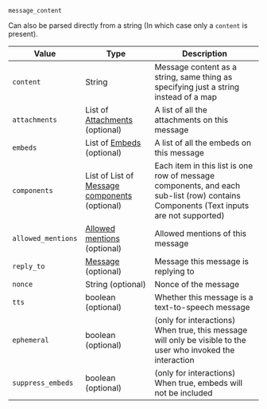 `message_content`

Can also be parsed directly from a string (In which case only a `content` is present).

| Value              | Type                                                                                | Description                                                                                                                          |
|--------------------|-------------------------------------------------------------------------------------|--------------------------------------------------------------------------------------------------------------------------------------|
| `content`          | String                                                                              | Message content as a string, same thing as specifying just a string instead of a map                                                 |
| `attachments`      | List of [Attachments](/parsables/attachment.md) (optional)                          | A list of all the attachments on this message                                                                                        |
| `embeds`           | List of [Embeds](/parsables/embeds/embed.md) (optional)                             | A list of all the embeds on this message                                                                                             |
| `components`       | List of List of [Message components](/parsables/components/component.md) (optional) | Each item in this list is one row of message components, and each sub-list (row) contains Components (Text inputs are not supported) |
| `allowed_mentions` | [Allowed mentions](/parsables/allowed-mentions.md) (optional)                       | Allowed mentions of this message                                                                                                     |
| `reply_to`         | [Message](/values/message.md) (optional)                                            | Message this message is replying to                                                                                                  |
| `nonce`            | String (optional)                                                                   | Nonce of the message                                                                                                                 |
| `tts`              | boolean (optional)                                                                  | Whether this message is a text-to-speech message                                                                                     |
| `ephemeral`        | boolean (optional)                                                                  | (only for interactions) When true, this message will only be visible to the user who invoked the interaction                         |
| `suppress_embeds`  | boolean (optional)                                                                  | (only for interactions) When true, embeds will not be included                                                                       |